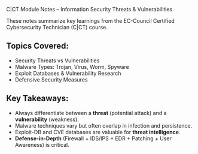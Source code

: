 C|CT Module Notes – Information Security Threats & Vulnerabilities

These notes summarize key learnings from the EC-Council Certified Cybersecurity Technician (C|CT) course.

## Topics Covered:
- Security Threats vs Vulnerabilities
- Malware Types: Trojan, Virus, Worm, Spyware
- Exploit Databases & Vulnerability Research
- Defensive Security Measures

## Key Takeaways:
- Always differentiate between a **threat** (potential attack) and a **vulnerability** (weakness).  
- Malware techniques vary but often overlap in infection and persistence.  
- Exploit-DB and CVE databases are valuable for **threat intelligence**.  
- **Defense-in-Depth** (Firewall + IDS/IPS + EDR + Patching + User Awareness) is critical.

